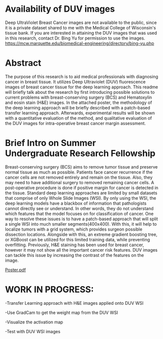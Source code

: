 # Availability of DUV images
Deep UltraViolet Breast Cancer images are not available to the public, since it is a private dataset shared to me with the Medical College of Wisconsin's tissue bank. 
If you are interested in attaining the DUV images that was used in this research, contact Dr. Bing Yu for permission to use the images. 
https://mcw.marquette.edu/biomedical-engineering/directory/bing-yu.php


# Abstract
The purpose of this research is to aid medical professionals with diagnosing cancer in breast tissue. It utilizes Deep Ultraviolet (DUV) fluorescence images of breast cancer tissue for the deep learning approach. This readme will briefly talk about the research by first introducing possible solutions to current problems with breast-conserving surgery (BCS) and Hematoxylin and eosin stain (H&E) images. In the attached poster, the methodology of the deep learning approach will be briefly described with a patch-based transfer learning approach. Afterwards, experimental results will be shown with a quantitative evaluation of the method, and qualitative evaluation of the DUV images for intra-operative breast cancer margin assessment.

# Brief Intro on Summer Undergraduate Research Fellowship
Breast-conserving surgery (BCS) aims to remove tumor tissue and preserve normal tissue as much as possible. Patients face cancer recurrence if the cancer cells are not removed entirely and remain on the tissue. Also, they may need to have additional surgery to removed remaining cancer cells. A post-operative procedure is done if positive margin for cancer is detected in the tissue. Standard deep learning approaches are limited by small datasets that comprise of only Whole Slide Images (WSI). By only using the WSI, the deep learning models have a blackbox of information that pathologists cannot directly see or understand. In other words, they do not understand which features that the model focuses on for classification of cancer. One way to resolve these issues is to have a patch-based approach that will split a single WSI into much smaller segments(400x400). With this, it will help to localize tumors with a grid system, which provides surgeon possible dissection locations. Alongside with this, an extreme gradient boosting tree, or XGBoost can be utilized for this limited training data, while preventing overfitting. Previously, H&E staining has been used for breast cancer, however it may not show all the important cancer risk features. DUV images can tackle this issue by increasing the contrast of the features on the image.

[Poster.pdf](https://github.com/dominusoctane/Breast-Cancer-Research/files/7566537/Poster.pdf)

# WORK IN PROGRESS:
-Transfer Learning approach with H&E images applied onto DUV WSI

-Use GradCam to get the weight map from the DUV WSI

-Visualize the activation map

-Test with DUV WSI images
